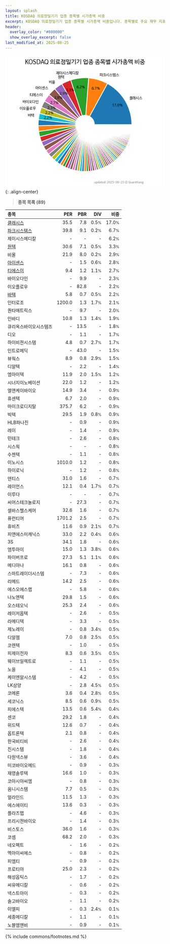 ```yaml
---
layout: splash
title: KOSDAQ 의료정밀기기 업종 종목별 시가총액 비중
excerpt: KOSDAQ 의료정밀기기 업종 종목별 시가총액 비중입니다. 종목별로 주요 재무 지표를 함께 표시합니다.
header:
  overlay_color: "#800000"
  show_overlay_excerpt: false
last_modified_at: 2025-08-25
---
```



![KOSDAQ 의료정밀기기 업종 종목별 시가총액 비중](/stats/sector/images/kosdaq_업종_의료정밀기기_종목.png){: .align-center}


> **종목 목록 (89)**<a id="list"></a>

| **종목** | **PER** | **PBR** | **DIV** | **비중** |
| :------- | ------: | ------: | ------: | -------: |
| [클래시스](/214150/) | 35.5 | 7.8 | 0.5<small>%</small> | 17.0<small>%</small> |
| [파크시스템스](/140860/) | 39.8 | 9.1 | 0.2<small>%</small> | 6.7<small>%</small> |
| 제이시스메디칼 | - | - | - | 6.2<small>%</small> |
| [원텍](/336570/) | 30.6 | 7.1 | 0.5<small>%</small> | 3.3<small>%</small> |
| 비올 | 21.9 | 8.0 | 0.2<small>%</small> | 2.9<small>%</small> |
| [아이센스](/099190/) | - | 1.5 | 0.6<small>%</small> | 2.8<small>%</small> |
| [티에스이](/131290/) | 9.4 | 1.2 | 1.1<small>%</small> | 2.7<small>%</small> |
| 바이오다인 | - | 9.9 | - | 2.3<small>%</small> |
| 이오플로우 | - | 82.8 | - | 2.2<small>%</small> |
| [바텍](/043150/) | 5.8 | 0.7 | 0.5<small>%</small> | 2.2<small>%</small> |
| 인터로조 | 1200.0 | 1.3 | 1.7<small>%</small> | 2.1<small>%</small> |
| 퀀타매트릭스 | - | 9.7 | - | 2.0<small>%</small> |
| 인바디 | 10.8 | 1.3 | 1.4<small>%</small> | 1.9<small>%</small> |
| 큐리옥스바이오시스템즈 | - | 13.5 | - | 1.8<small>%</small> |
| 디오 | - | 1.1 | - | 1.7<small>%</small> |
| 하이비젼시스템 | 4.8 | 0.7 | 2.7<small>%</small> | 1.7<small>%</small> |
| 인트로메딕 | - | 43.0 | - | 1.5<small>%</small> |
| 뷰웍스 | 8.9 | 0.8 | 2.9<small>%</small> | 1.5<small>%</small> |
| 디알텍 | - | 2.2 | - | 1.4<small>%</small> |
| 엠아이텍 | 11.9 | 2.0 | 1.5<small>%</small> | 1.2<small>%</small> |
| 시너지이노베이션 | 22.0 | 1.2 | - | 1.2<small>%</small> |
| 엘앤케이바이오 | 14.9 | 3.4 | - | 0.9<small>%</small> |
| 휴센텍 | 6.7 | 2.0 | - | 0.9<small>%</small> |
| 마이크로디지탈 | 375.7 | 6.2 | - | 0.9<small>%</small> |
| 빅텍 | 29.5 | 1.9 | 0.8<small>%</small> | 0.9<small>%</small> |
| HLB파나진 | - | 0.9 | - | 0.9<small>%</small> |
| 레이 | - | 1.4 | - | 0.9<small>%</small> |
| 민테크 | - | 2.6 | - | 0.8<small>%</small> |
| 시스웍 | - | - | - | 0.8<small>%</small> |
| 수젠텍 | - | 1.1 | - | 0.8<small>%</small> |
| 이노시스 | 1010.0 | 1.2 | - | 0.8<small>%</small> |
| 하이로닉 | - | 1.2 | - | 0.8<small>%</small> |
| 덴티스 | 31.0 | 1.6 | - | 0.7<small>%</small> |
| 레이언스 | 12.1 | 0.4 | 1.7<small>%</small> | 0.7<small>%</small> |
| 이루다 | - | - | - | 0.7<small>%</small> |
| 씨어스테크놀로지 | - | 27.3 | - | 0.7<small>%</small> |
| 셀바스헬스케어 | 32.6 | 1.6 | - | 0.7<small>%</small> |
| 퓨런티어 | 1701.2 | 2.5 | - | 0.7<small>%</small> |
| 휴비츠 | 11.6 | 0.9 | 2.1<small>%</small> | 0.7<small>%</small> |
| 피앤에스미캐닉스 | 33.0 | 2.2 | 0.4<small>%</small> | 0.6<small>%</small> |
| 3S | 34.1 | 1.8 | - | 0.6<small>%</small> |
| 엠투아이 | 15.0 | 1.3 | 3.8<small>%</small> | 0.6<small>%</small> |
| 파이버프로 | 27.3 | 5.1 | 1.1<small>%</small> | 0.6<small>%</small> |
| 메디아나 | 16.1 | 0.8 | - | 0.6<small>%</small> |
| 스마트레이더시스템 | - | 7.3 | - | 0.6<small>%</small> |
| 리메드 | 14.2 | 2.5 | - | 0.6<small>%</small> |
| 에스오에스랩 | - | 5.8 | - | 0.6<small>%</small> |
| 나노엔텍 | 29.8 | 1.5 | - | 0.6<small>%</small> |
| 오스테오닉 | 25.3 | 2.4 | - | 0.6<small>%</small> |
| 레이저옵텍 | - | 2.6 | - | 0.5<small>%</small> |
| 라메디텍 | - | 3.3 | - | 0.5<small>%</small> |
| 제노레이 | - | 0.8 | 3.4<small>%</small> | 0.5<small>%</small> |
| 디알젬 | 7.0 | 0.8 | 2.5<small>%</small> | 0.5<small>%</small> |
| 코렌텍 | - | 1.0 | - | 0.5<small>%</small> |
| 피제이전자 | 8.3 | 0.6 | 3.5<small>%</small> | 0.5<small>%</small> |
| 웨이브일렉트로 | - | 1.1 | - | 0.5<small>%</small> |
| 노을 | - | 4.1 | - | 0.5<small>%</small> |
| 케이엔알시스템 | - | 4.2 | - | 0.5<small>%</small> |
| LK삼양 | - | 2.8 | 4.5<small>%</small> | 0.5<small>%</small> |
| 코메론 | 3.6 | 0.4 | 2.8<small>%</small> | 0.5<small>%</small> |
| 세코닉스 | 8.5 | 0.6 | 0.9<small>%</small> | 0.5<small>%</small> |
| 피에스텍 | 13.5 | 0.6 | 5.4<small>%</small> | 0.4<small>%</small> |
| 센코 | 29.2 | 1.8 | - | 0.4<small>%</small> |
| 위드텍 | 12.6 | 0.7 | - | 0.4<small>%</small> |
| 옵트론텍 | 2.1 | 0.8 | - | 0.4<small>%</small> |
| 한국비티비 | - | 2.6 | - | 0.4<small>%</small> |
| 진시스템 | - | 1.8 | - | 0.4<small>%</small> |
| 다원넥스뷰 | - | 3.6 | - | 0.4<small>%</small> |
| 미코바이오메드 | - | 0.9 | - | 0.3<small>%</small> |
| 재영솔루텍 | 16.6 | 1.0 | - | 0.3<small>%</small> |
| 코아시아씨엠 | - | 0.8 | - | 0.3<small>%</small> |
| 옴니시스템 | 7.7 | 0.5 | - | 0.3<small>%</small> |
| 얼라인드 | 11.5 | 1.3 | - | 0.3<small>%</small> |
| 에스에이티 | 13.6 | 0.3 | - | 0.3<small>%</small> |
| 플라즈맵 | - | 4.6 | - | 0.3<small>%</small> |
| 프리시젼바이오 | - | 1.4 | - | 0.3<small>%</small> |
| 비스토스 | 36.0 | 1.6 | - | 0.3<small>%</small> |
| 코셈 | 68.2 | 2.0 | - | 0.3<small>%</small> |
| 네오펙트 | - | 1.6 | - | 0.2<small>%</small> |
| 멕아이씨에스 | - | 0.8 | - | 0.2<small>%</small> |
| 피엠티 | - | 0.9 | - | 0.2<small>%</small> |
| 프로티아 | 25.0 | 2.3 | - | 0.2<small>%</small> |
| 해성옵틱스 | - | 1.7 | - | 0.2<small>%</small> |
| 씨유메디칼 | - | 0.6 | - | 0.2<small>%</small> |
| 넥스트아이 | - | 0.3 | - | 0.2<small>%</small> |
| 솔고바이오 | - | 1.1 | - | 0.2<small>%</small> |
| 이엘피 | - | 0.3 | 2.4<small>%</small> | 0.1<small>%</small> |
| 세종메디칼 | - | 1.1 | - | 0.1<small>%</small> |
| 노블엠앤비 | - | 0.9 | - | 0.1<small>%</small> |

{% include commons/footnotes.md %}